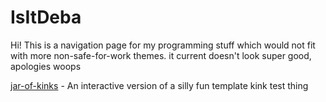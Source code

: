# IsItDeba
Hi! This is a navigation page for my programming stuff which would not fit with more non-safe-for-work themes. it current doesn't look super good, apologies woops

[jar-of-kinks](jar-of-kinks/) - An interactive version of a silly fun template kink test thing
